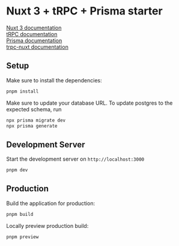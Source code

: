 # Nuxt 3 +  tRPC + Prisma starter

[Nuxt 3 documentation](https://nuxt.com/docs/getting-started/introduction)  
[tRPC documentation](https://trpc.io/docs)  
[Prisma documentation](https://www.prisma.io/docs/guides)  
[trpc-nuxt documentation](https://github.com/wobsoriano/trpc-nuxt)  

## Setup

Make sure to install the dependencies:

```bash
pnpm install
```

Make sure to update your database URL. To update postgres to the expected schema, run

```bash
npx prisma migrate dev
npx prisma generate
```

## Development Server

Start the development server on `http://localhost:3000`

```bash
pnpm dev
```

## Production

Build the application for production:

```bash
pnpm build
```

Locally preview production build:

```bash
pnpm preview
```
